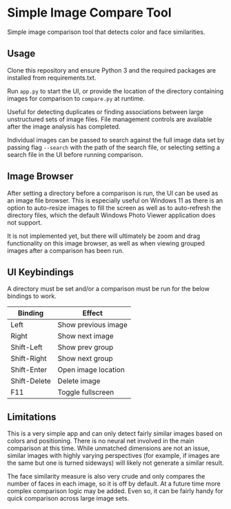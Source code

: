 
# Simple Image Compare Tool

Simple image comparison tool that detects color and face similarities.

## Usage

Clone this repository and ensure Python 3 and the required packages are installed from requirements.txt.

Run `app.py` to start the UI, or provide the location of the directory containing images for comparison to `compare.py` at runtime.

Useful for detecting duplicates or finding associations between large unstructured sets of image files. File management controls are available after the image analysis has completed.

Individual images can be passed to search against the full image data set by passing flag `--search` with the path of the search file, or selecting setting a search file in the UI before running comparison.

## Image Browser

After setting a directory before a comparison is run, the UI can be used as an image file browser. This is especially useful on Windows 11 as there is an option to auto-resize images to fill the screen as well as to auto-refresh the directory files, which the default Windows Photo Viewer application does not support.

It is not implemented yet, but there will ultimately be zoom and drag functionality on this image browser, as well as when viewing grouped images after a comparison has been run.

## UI Keybindings

A directory must be set and/or a comparison must be run for the below bindings to work.

| Binding     | Effect               |
|-------------|----------------------|
| Left        | Show previous image  |
| Right       | Show next image      |
| Shift-Left  | Show prev group      |
| Shift-Right | Show next group      |
| Shift-Enter | Open image location  |
| Shift-Delete| Delete image         |
| F11         | Toggle fullscreen    |

## Limitations

This is a very simple app and can only detect fairly similar images based on colors and positioning. There is no neural net involved in the main comparison at this time. While unmatched dimensions are not an issue, similar images with highly varying perspectives (for example, if images are the same but one is turned sideways) will likely not generate a similar result.

The face similarity measure is also very crude and only compares the number of faces in each image, so it is off by default. At a future time more complex comparison logic may be added. Even so, it can be fairly handy for quick comparison across large image sets.

